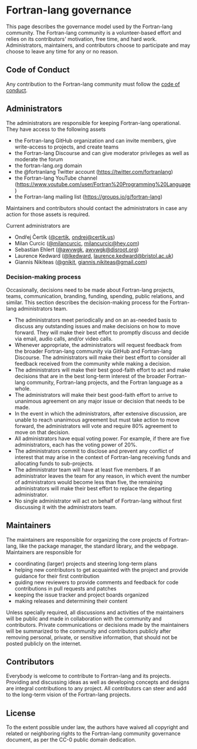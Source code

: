 # Fortran-lang governance

This page describes the governance model used by the Fortran-lang community. The Fortran-lang community is a volunteer-based effort and relies on its contributors' motivation, free time, and hard work. Administrators, maintainers, and contributors choose to participate and may choose to leave any time for any or no reason.

## Code of Conduct

Any contribution to the Fortran-lang community must follow the [code of conduct](https://github.com/fortran-lang/.github/blob/main/CODE_OF_CONDUCT.md).

## Administrators

The administrators are responsible for keeping Fortran-lang operational. They have access to the following assets

- the Fortran-lang GitHub organization and can invite members, give write-access to projects, and create teams
- the Fortran-lang Discourse and can give moderator privileges as well as moderate the forum
- the fortran-lang.org domain
- the @fortranlang Twitter account (https://twitter.com/fortranlang)
- the Fortran-lang YouTube channel (https://www.youtube.com/user/Fortran%20Programming%20Language)
- the Fortran-lang mailing list (https://groups.io/g/fortran-lang)

Maintainers and contributors should contact the administrators in case any action for those assets is required.

Current administrators are

- Ondřej Čertík ([@certik](https://github.com/certik), ondrej@certik.us)
- Milan Curcic ([@milancurcic](https://github.com/milancurcic), milancurcic@hey.com)
- Sebastian Ehlert ([@awvwgk](https://github.com/awvwgk), awvwgk@disroot.org)
- Laurence Kedward ([@lkedward](https://github.com/lkedward), laurence.kedward@bristol.ac.uk)
- Giannis Nikiteas ([@gnikit](https://github.com/gnikit), giannis.nikiteas@gmail.com)

### Decision-making process

Occasionally, decisions need to be made about Fortran-lang projects, teams,
communication, branding, funding, spending, public relations, and similar.
This section describes the decision-making process for the Fortran-lang
administrators team.

* The administrators meet periodically and on an as-needed basis to discuss any
  outstanding issues and make decisions on how to move forward. They will make
  their best effort to promptly discuss and decide via email, audio calls,
  and/or video calls.
* Whenever appropriate, the administrators will request feedback from the
  broader Fortran-lang community via GitHub and Fortran-lang Discourse. The
  administrators will make their best effort to consider all feedback received
  from the community while making a decision.
* The administrators will make their best good-faith effort to act and make
  decisions that are in the best long-term interest of the broader Fortran-lang
  community, Fortran-lang projects, and the Fortran language as a whole.
* The administrators will make their best good-faith effort to arrive to
  unanimous agreement on any major issue or decision that needs to be made.
* In the event in which the administrators, after extensive discussion, are
  unable to reach unanimous agreement but must take action to move forward, the
  administrators will vote and require 80% agreement to move on that decision.
* All administrators have equal voting power. For example, if there are five
  administrators, each has the voting power of 20%.
* The administrators commit to disclose and prevent any conflict of interest
  that may arise in the context of Fortran-lang receiving funds and allocating
  funds to sub-projects.
* The administrator team will have at least five members. If an administrator
  leaves the team for any reason, in which event the number of administrators
  would become less than five, the remaining administrators will make their
  best effort to replace the departing administrator.
* No single administrator will act on behalf of Fortran-lang without first
  discussing it with the administrators team.

## Maintainers

The maintainers are responsible for organizing the core projects of Fortran-lang, like the package manager, the standard library, and the webpage. Maintainers are responsible for

- coordinating (larger) projects and steering long-term plans
- helping new contributors to get acquainted with the project and provide guidance for their first contribution
- guiding new reviewers to provide comments and feedback for code contributions in pull requests and patches
- keeping the issue tracker and project boards organized
- making releases and determining their content

Unless specially required, all discussions and activities of the maintainers will be public and made in collaboration with the community and contributors. Private communications or decisions made by the maintainers will be summarized to the community and contributors publicly after removing personal, private, or sensitive information, that should not be posted publicly on the internet.

## Contributors

Everybody is welcome to contribute to Fortran-lang and its projects. Providing and discussing ideas as well as developing concepts and designs are integral contributions to any project. All contributors can steer and add to the long-term vision of the Fortran-lang projects.

## License

To the extent possible under law, the authors have waived all copyright and related or neighboring rights to the Fortran-lang community governance document, as per the CC-0 public domain dedication.
